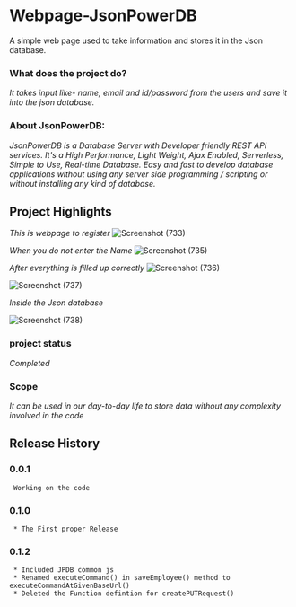 # Webpage-JsonPowerDB
A simple web page used to take information and stores it in the Json database.


### **What does the project do?**
*It takes input like- name, email and id/password from the users and save it into the json database.*

### **About JsonPowerDB**:
*JsonPowerDB is a Database Server with Developer friendly REST API services. It's a High Performance, Light Weight, Ajax Enabled, Serverless, Simple to Use, Real-time Database. Easy and fast to develop database applications without using any server side programming / scripting or without installing any kind of database.*

## **Project Highlights**

*This is webpage to register*
![Screenshot (733)](https://user-images.githubusercontent.com/80746159/113292876-b2007180-9312-11eb-8b81-938466665210.png)

*When you do not enter the Name*
![Screenshot (735)](https://user-images.githubusercontent.com/80746159/113292914-bfb5f700-9312-11eb-8aa1-fddd91286308.png)

*After everything is filled up correctly*
![Screenshot (736)](https://user-images.githubusercontent.com/80746159/113292924-c2185100-9312-11eb-9e4f-13a42fadb88c.png)


![Screenshot (737)](https://user-images.githubusercontent.com/80746159/113292930-c47aab00-9312-11eb-8c69-ac882dffbe7f.png)



*Inside the Json database*

![Screenshot (738)](https://user-images.githubusercontent.com/80746159/113304864-0d852c00-9320-11eb-928a-be9aa703b02b.png)


### project status  
*Completed*

### Scope

*It can be used in our day-to-day life to store data without any complexity involved in the code*


## Release History 
### 0.0.1
     Working on the code
### 0.1.0
     * The First proper Release 
### 0.1.2
     * Included JPDB common js
     * Renamed executeCommand() in saveEmployee() method to executeCommandAtGivenBaseUrl()
     * Deleted the Function defintion for createPUTRequest()
